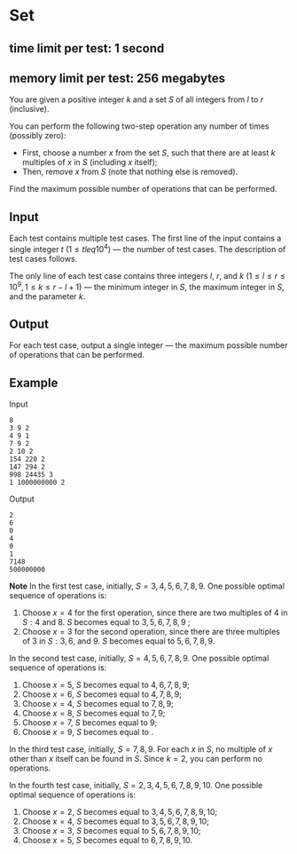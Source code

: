 # Set
## time limit per test: 1 second
## memory limit per test: 256 megabytes
You are given a positive integer $k$ and a set $S$ of all integers from $l$ to $r$ (inclusive).

You can perform the following two-step operation any number of times (possibly zero):
- First, choose a number $x$ from the set $S$, such that there are at least $k$ multiples of $x$ in $S$ (including $x$ itself);
- Then, remove $x$ from $S$ (note that nothing else is removed).

Find the maximum possible number of operations that can be performed.

## Input
Each test contains multiple test cases. The first line of the input contains a single integer $t$ $(1 \leq t leq 10^4)$ — the number of test cases. The description of test cases follows.

The only line of each test case contains three integers $l$, $r$, and $k$ $(1 \leq l \leq r \leq 10^9, 1 \leq k \leq r−l+1)$ — the minimum integer in $S$, the maximum integer in $S$, and the parameter $k$.

## Output
For each test case, output a single integer — the maximum possible number of operations that can be performed.

## Example
Input
```
8
3 9 2
4 9 1
7 9 2
2 10 2
154 220 2
147 294 2
998 24435 3
1 1000000000 2
```
Output
```
2
6
0
4
0
1
7148
500000000
```
**Note**
In the first test case, initially, $S={3,4,5,6,7,8,9}$. One possible optimal sequence of operations is:

1. Choose $x=4$ for the first operation, since there are two multiples of $4$ in $S: 4$ and $8$. $S$ becomes equal to ${3,5,6,7,8,9}$
;
2. Choose $x=3$ for the second operation, since there are three multiples of $3$ in $S: 3, 6$, and $9$. $S$ becomes equal to ${5,6,7,8,9}$.

In the second test case, initially, $S={4,5,6,7,8,9}$. One possible optimal sequence of operations is:

1. Choose $x=5$, $S$ becomes equal to ${4,6,7,8,9}$;
2. Choose $x=6$, $S$ becomes equal to ${4,7,8,9}$;
3. Choose $x=4$, $S$ becomes equal to ${7,8,9}$;
4. Choose $x=8$, $S$ becomes equal to ${7,9}$;
5. Choose $x=7$, $S$ becomes equal to ${9}$;
6. Choose $x=9$, $S$ becomes equal to ${}$.

In the third test case, initially, $S={7,8,9}$. For each $x$ in $S$, no multiple of $x$ other than $x$ itself can be found in $S$. Since $k=2$, you can perform no operations.

In the fourth test case, initially, $S={2,3,4,5,6,7,8,9,10}$. One possible optimal sequence of operations is:

1. Choose $x=2$, $S$ becomes equal to ${3,4,5,6,7,8,9,10}$;
2. Choose $x=4$, $S$ becomes equal to ${3,5,6,7,8,9,10}$;
3. Choose $x=3$, $S$ becomes equal to ${5,6,7,8,9,10}$;
4. Choose $x=5$, $S$ becomes equal to ${6,7,8,9,10}$.